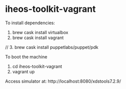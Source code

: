 # iheos-toolkit-vagrant

To install dependencies:
1. brew cask install virtualbox
2. brew cask install vagrant

// 3. brew cask install puppetlabs/puppet/pdk

To boot the machine
1. cd iheos-toolkit-vagrant
2. vagrant up

Access simulator at:
http://localhost:8080/xdstools7.2.9/

